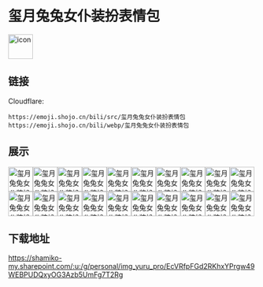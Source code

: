 # 玺月兔兔女仆装扮表情包
<img src="https://emoji.shojo.cn/bili/src/玺月兔兔女仆装扮表情包/icon.png" width="50" height="50" alt="icon">

## 链接
Cloudflare:
```
https://emoji.shojo.cn/bili/src/玺月兔兔女仆装扮表情包
https://emoji.shojo.cn/bili/webp/玺月兔兔女仆装扮表情包
```
## 展示
<img src="https://emoji.shojo.cn/bili/src/玺月兔兔女仆装扮表情包/玺月兔兔女仆装扮表情包-哈哈.png" width="50" height="50" alt="玺月兔兔女仆装扮表情包-哈哈"><img src="https://emoji.shojo.cn/bili/src/玺月兔兔女仆装扮表情包/玺月兔兔女仆装扮表情包-偷看.png" width="50" height="50" alt="玺月兔兔女仆装扮表情包-偷看"><img src="https://emoji.shojo.cn/bili/src/玺月兔兔女仆装扮表情包/玺月兔兔女仆装扮表情包-呃呃.png" width="50" height="50" alt="玺月兔兔女仆装扮表情包-呃呃"><img src="https://emoji.shojo.cn/bili/src/玺月兔兔女仆装扮表情包/玺月兔兔女仆装扮表情包-开祷.png" width="50" height="50" alt="玺月兔兔女仆装扮表情包-开祷"><img src="https://emoji.shojo.cn/bili/src/玺月兔兔女仆装扮表情包/玺月兔兔女仆装扮表情包-打call.png" width="50" height="50" alt="玺月兔兔女仆装扮表情包-打call"><img src="https://emoji.shojo.cn/bili/src/玺月兔兔女仆装扮表情包/玺月兔兔女仆装扮表情包-困了.png" width="50" height="50" alt="玺月兔兔女仆装扮表情包-困了"><img src="https://emoji.shojo.cn/bili/src/玺月兔兔女仆装扮表情包/玺月兔兔女仆装扮表情包-唱歌.png" width="50" height="50" alt="玺月兔兔女仆装扮表情包-唱歌"><img src="https://emoji.shojo.cn/bili/src/玺月兔兔女仆装扮表情包/玺月兔兔女仆装扮表情包-哭哭.png" width="50" height="50" alt="玺月兔兔女仆装扮表情包-哭哭"><img src="https://emoji.shojo.cn/bili/src/玺月兔兔女仆装扮表情包/玺月兔兔女仆装扮表情包-次瓜.png" width="50" height="50" alt="玺月兔兔女仆装扮表情包-次瓜"><img src="https://emoji.shojo.cn/bili/src/玺月兔兔女仆装扮表情包/玺月兔兔女仆装扮表情包-点赞.png" width="50" height="50" alt="玺月兔兔女仆装扮表情包-点赞"><img src="https://emoji.shojo.cn/bili/src/玺月兔兔女仆装扮表情包/玺月兔兔女仆装扮表情包-比心.png" width="50" height="50" alt="玺月兔兔女仆装扮表情包-比心"><img src="https://emoji.shojo.cn/bili/src/玺月兔兔女仆装扮表情包/玺月兔兔女仆装扮表情包-老婆.png" width="50" height="50" alt="玺月兔兔女仆装扮表情包-老婆"><img src="https://emoji.shojo.cn/bili/src/玺月兔兔女仆装扮表情包/玺月兔兔女仆装扮表情包-摸头.png" width="50" height="50" alt="玺月兔兔女仆装扮表情包-摸头"><img src="https://emoji.shojo.cn/bili/src/玺月兔兔女仆装扮表情包/玺月兔兔女仆装扮表情包-生气.png" width="50" height="50" alt="玺月兔兔女仆装扮表情包-生气"><img src="https://emoji.shojo.cn/bili/src/玺月兔兔女仆装扮表情包/玺月兔兔女仆装扮表情包-好棒.png" width="50" height="50" alt="玺月兔兔女仆装扮表情包-好棒"><img src="https://emoji.shojo.cn/bili/src/玺月兔兔女仆装扮表情包/玺月兔兔女仆装扮表情包-蛋糕.png" width="50" height="50" alt="玺月兔兔女仆装扮表情包-蛋糕"><img src="https://emoji.shojo.cn/bili/src/玺月兔兔女仆装扮表情包/玺月兔兔女仆装扮表情包-泡汤.png" width="50" height="50" alt="玺月兔兔女仆装扮表情包-泡汤"><img src="https://emoji.shojo.cn/bili/src/玺月兔兔女仆装扮表情包/玺月兔兔女仆装扮表情包-贴贴.png" width="50" height="50" alt="玺月兔兔女仆装扮表情包-贴贴"><img src="https://emoji.shojo.cn/bili/src/玺月兔兔女仆装扮表情包/玺月兔兔女仆装扮表情包-走咯.png" width="50" height="50" alt="玺月兔兔女仆装扮表情包-走咯"><img src="https://emoji.shojo.cn/bili/src/玺月兔兔女仆装扮表情包/玺月兔兔女仆装扮表情包-问号.png" width="50" height="50" alt="玺月兔兔女仆装扮表情包-问号">

## 下载地址

https://shamiko-my.sharepoint.com/:u:/g/personal/img_yuru_pro/EcVRfpFGd2RKhxYPrgw49WEBPUDQxyOG3Azb5UmFg7T2Rg